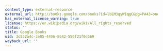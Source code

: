 ```yaml
---
content_type: external-resource
external_url: http://books.google.com/books?id=lbEM3qyWIqgC&pg=PA43=onepage
has_external_license_warning: true
license: https://en.wikipedia.org/wiki/All_rights_reserved
status: ''
title: Google Books
uid: 3c532a4c-3e05-4406-8642-556f21f0d669
wayback_url: ''
---
```

